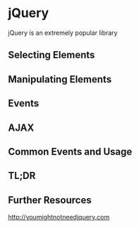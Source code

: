 # jQuery
jQuery is an extremely popular library 

## Selecting Elements
## Manipulating Elements
## Events
## AJAX
## Common Events and Usage
## TL;DR
## Further Resources

http://youmightnotneedjquery.com
